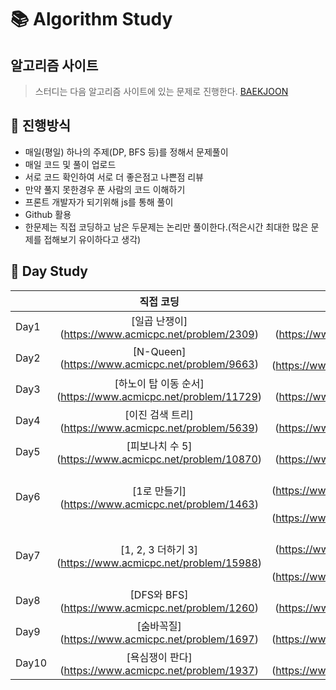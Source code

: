 # :books: Algorithm Study


## 알고리즘 사이트
> 스터디는 다음 알고리즘 사이트에 있는 문제로 진행한다.
[BAEKJOON](https://www.acmicpc.net/)

## :ledger: 진행방식

- 매일(평일) 하나의 주제(DP, BFS 등)를 정해서 문제풀이
- 매일 코드 및 풀이 업로드
- 서로 코드 확인하여 서로 더 좋은점고 나쁜점 리뷰
- 만약 풀지 못한경우 푼 사람의 코드 이해하기
- 프론트 개발자가 되기위해 js를 통해 풀이
- Github 활용
- 한문제는 직접 코딩하고 남은 두문제는 논리만 풀이한다.(적은시간 최대한 많은 문제를 접해보기 유이하다고 생각)

## :green_book: Day Study
|     |     직접 코딩     |    브레인 스토밍 1   |    브레인 스토밍 2   |
| --- | :---------------: | :---------------: | :---------------: |
| Day1 | [일곱 난쟁이] (https://www.acmicpc.net/problem/2309) | [괄호] (https://www.acmicpc.net/problem/9012) | [그룹 단어 체커] (https://www.acmicpc.net/problem/1316) |
| Day2 | [N-Queen] (https://www.acmicpc.net/problem/9663) | [덱] (https://www.acmicpc.net/problem/10866) | [로봇 청소기] (https://www.acmicpc.net/problem/14503) |
| Day3 | [하노이 탑 이동 순서] (https://www.acmicpc.net/problem/11729) | [트리 순회] (https://www.acmicpc.net/problem/1991) | [달팽이] (https://www.acmicpc.net/problem/1013) |
| Day4 | [이진 검색 트리] (https://www.acmicpc.net/problem/5639) | [블랙잭] (https://www.acmicpc.net/problem/2798) | [분산처리] (https://www.acmicpc.net/problem/1009) |
| Day5 | [피보나치 수 5] (https://www.acmicpc.net/problem/10870) | [프린터 큐] (https://www.acmicpc.net/problem/1966) | [AC] (https://www.acmicpc.net/problem/5430) |
| Day6 | [1로 만들기] (https://www.acmicpc.net/problem/1463) | [2xn 타일링] (https://www.acmicpc.net/problem/11726) [2xn 타일링2] (https://www.acmicpc.net/problem/11727) | [1, 2, 3 더하기] (https://www.acmicpc.net/problem/9095) |
| Day7 | [1, 2, 3 더하기 3] (https://www.acmicpc.net/problem/15988) | [동물원] (https://www.acmicpc.net/problem/1309) [오르막 수] (https://www.acmicpc.net/problem/11057) | [스티커] (https://www.acmicpc.net/problem/9465) |
| Day8 | [DFS와 BFS] (https://www.acmicpc.net/problem/1260) | [바이러스] (https://www.acmicpc.net/problem/2602) | [단지번호붙이기] (https://www.acmicpc.net/problem/2667) |
| Day9 | [숨바꼭질] (https://www.acmicpc.net/problem/1697) | [뱀과 사다리 게임] (https://www.acmicpc.net/problem/16928) | [토마토] (https://www.acmicpc.net/problem/7576) |
| Day10 | [욕심쟁이 판다] (https://www.acmicpc.net/problem/1937) | [이모티콘] (https://www.acmicpc.net/problem/14226) | [알고스팟] (https://www.acmicpc.net/problem/1261) |
